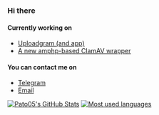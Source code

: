 ### Hi there
#### Currently working on
- [Uploadgram (and app)](https://github.com/Uploadgram)
- [A new amphp-based ClamAV wrapper](https://github.com/pato05/amphp-clamav)

#### You can contact me on
- [Telegram](https://t.me/pato05)
- [Email](mailto:admin@pato05mc.tk)

[![Pato05's GitHub Stats](https://github-readme-stats.vercel.app/api?username=Pato05&show_icons=true&theme=dark&include_all_commits=true)](#)
[![Most used languages](https://github-readme-stats.vercel.app/api/top-langs/?username=Pato05&langs_count=8&theme=dark&layout=compact)](#)
